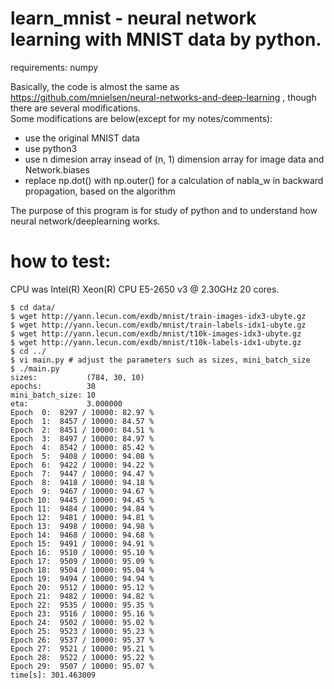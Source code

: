 learn_mnist - neural network learning with MNIST data by python.
===
requirements: numpy  
  
Basically, the code is almost the same as https://github.com/mnielsen/neural-networks-and-deep-learning , though there are several modifications.  
Some modifications are below(except for my notes/comments):  
 * use the original MNIST data  
 * use python3  
 * use n dimesion array insead of (n, 1) dimension array for image data and Network.biases  
 * replace np.dot() with np.outer() for a calculation of nabla_w in backward propagation, based on the algorithm  
  
The purpose of this program is for study of python and to understand how neural network/deeplearning works.  

how to test:
====
CPU was Intel(R) Xeon(R) CPU E5-2650 v3 @ 2.30GHz 20 cores.
~~~
$ cd data/
$ wget http://yann.lecun.com/exdb/mnist/train-images-idx3-ubyte.gz
$ wget http://yann.lecun.com/exdb/mnist/train-labels-idx1-ubyte.gz
$ wget http://yann.lecun.com/exdb/mnist/t10k-images-idx3-ubyte.gz
$ wget http://yann.lecun.com/exdb/mnist/t10k-labels-idx1-ubyte.gz
$ cd ../
$ vi main.py # adjust the parameters such as sizes, mini_batch_size
$ ./main.py
sizes:           (784, 30, 10)
epochs:          30
mini_batch_size: 10
eta:             3.000000
Epoch  0:  8297 / 10000: 82.97 %
Epoch  1:  8457 / 10000: 84.57 %
Epoch  2:  8451 / 10000: 84.51 %
Epoch  3:  8497 / 10000: 84.97 %
Epoch  4:  8542 / 10000: 85.42 %
Epoch  5:  9408 / 10000: 94.08 %
Epoch  6:  9422 / 10000: 94.22 %
Epoch  7:  9447 / 10000: 94.47 %
Epoch  8:  9418 / 10000: 94.18 %
Epoch  9:  9467 / 10000: 94.67 %
Epoch 10:  9445 / 10000: 94.45 %
Epoch 11:  9484 / 10000: 94.84 %
Epoch 12:  9481 / 10000: 94.81 %
Epoch 13:  9498 / 10000: 94.98 %
Epoch 14:  9468 / 10000: 94.68 %
Epoch 15:  9491 / 10000: 94.91 %
Epoch 16:  9510 / 10000: 95.10 %
Epoch 17:  9509 / 10000: 95.09 %
Epoch 18:  9504 / 10000: 95.04 %
Epoch 19:  9494 / 10000: 94.94 %
Epoch 20:  9512 / 10000: 95.12 %
Epoch 21:  9482 / 10000: 94.82 %
Epoch 22:  9535 / 10000: 95.35 %
Epoch 23:  9516 / 10000: 95.16 %
Epoch 24:  9502 / 10000: 95.02 %
Epoch 25:  9523 / 10000: 95.23 %
Epoch 26:  9537 / 10000: 95.37 %
Epoch 27:  9521 / 10000: 95.21 %
Epoch 28:  9522 / 10000: 95.22 %
Epoch 29:  9507 / 10000: 95.07 %
time[s]: 301.463009
~~~
